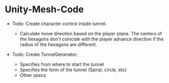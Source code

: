 # Unity-Mesh-Code

* Todo: Create character control inside tunnel.
    * Calculate move direction based on the player plane. The centers of the hexagons don't coincide with 
    the player advance direction if the radius of the hexagons are different.

* Todo: Create TunnelGenerator:
    * Specifies from where to start the tunnel
    * Specifies the form of the tunnel (Spiral, circle, etc)
    * Other specs